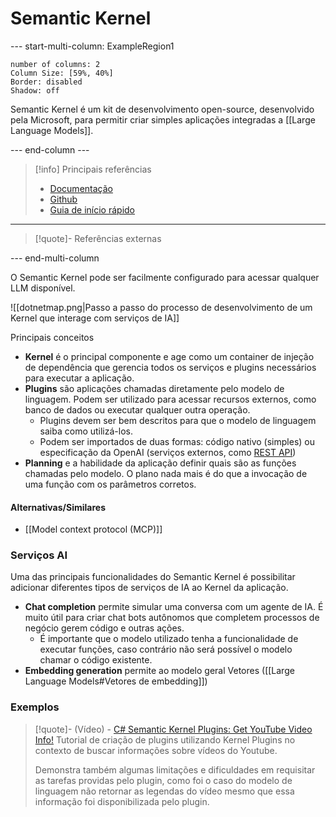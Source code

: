 # Semantic Kernel

--- start-multi-column: ExampleRegion1  
```column-settings  
number of columns: 2
Column Size: [59%, 40%]
Border: disabled
Shadow: off
```

Semantic Kernel é um kit de desenvolvimento open-source, desenvolvido pela Microsoft, para permitir criar simples aplicações integradas a [[Large Language Models]].

--- end-column ---

> [!info] Principais referências
> - [Documentação](https://learn.microsoft.com/en-us/semantic-kernel/overview/)
>- [Github](https://github.com/microsoft/semantic-kernel)
>- [Guia de início rápido](https://learn.microsoft.com/en-us/semantic-kernel/get-started/quick-start-guide?pivots=programming-language-csharp)

---

> [!quote]- Referências externas


--- end-multi-column

O Semantic Kernel pode ser facilmente configurado para acessar qualquer LLM disponível.

![[dotnetmap.png|Passo a passo do processo de desenvolvimento de um Kernel que interage com serviços de IA]]


Principais conceitos

- **Kernel** é o principal componente e age como um container de injeção de dependência que gerencia todos os serviços e plugins necessários para executar a aplicação.
- **Plugins** são aplicações chamadas diretamente pelo modelo de linguagem. Podem ser utilizado para acessar recursos externos, como banco de dados ou executar qualquer outra operação.
	- Plugins devem ser bem descritos para que o modelo de linguagem saiba como utilizá-los.
	- Podem ser importados de duas formas: código nativo (simples) ou especificação da OpenAI (serviços externos, como [REST API](https://learn.microsoft.com/en-us/semantic-kernel/concepts/plugins/adding-openapi-plugins?pivots=programming-language-csharp))
- **Planning** e a habilidade da aplicação definir quais são as funções chamadas pelo modelo. O plano nada mais é do que a invocação de uma função com os parâmetros corretos.

#### Alternativas/Similares

- [[Model context protocol (MCP)]]

### Serviços AI

Uma das principais funcionalidades do Semantic Kernel é possibilitar adicionar diferentes tipos de serviços de IA ao Kernel da aplicação.

- **Chat completion** permite simular uma conversa com um agente de IA. É muito útil para criar chat bots autônomos que completem processos de negócio gerem código e outras ações.
	- É importante que o modelo utilizado tenha a funcionalidade de executar funções, caso contrário não será possível o modelo chamar o código existente.
- **Embedding generation** permite ao modelo geral Vetores ([[Large Language Models#Vetores de embedding]])


### Exemplos

> [!quote]- (Vídeo) - [C# Semantic Kernel Plugins: Get YouTube Video Info!](https://www.youtube.com/watch?v=DJvzBUI9SQ0)
> Tutorial de criação de plugins utilizando Kernel Plugins no contexto de buscar informações sobre vídeos do Youtube.
> 
> Demonstra também algumas limitações e dificuldades em requisitar as tarefas providas pelo plugin, como foi o caso do modelo de linguagem não retornar as legendas do vídeo mesmo que essa informação foi disponibilizada pelo plugin.


